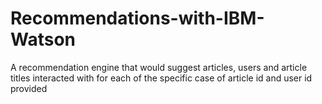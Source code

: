 # Recommendations-with-IBM-Watson
A recommendation engine that would suggest articles, users and article titles interacted with for each of the specific case of article id and user id provided
